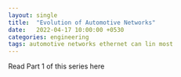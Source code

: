```yaml
---
layout: single
title:  "Evolution of Automotive Networks"
date:   2022-04-17 10:00:00 +0530
categories: engineering
tags: automotive networks ethernet can lin most
---
```

Read Part 1 of this series here

